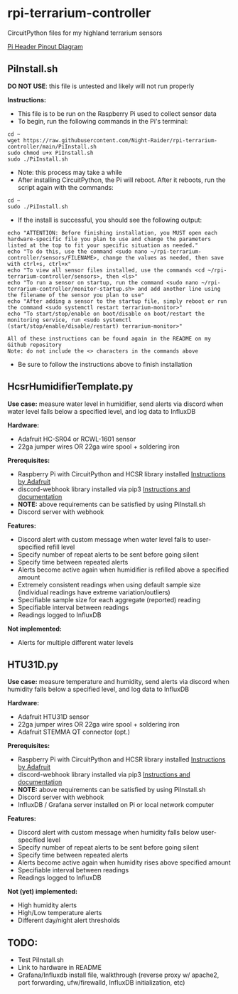 # rpi-terrarium-controller
CircuitPython files for my highland terrarium sensors

[Pi Header Pinout Diagram](https://i.stack.imgur.com/JtpG7.png)

## PiInstall.sh
**DO NOT USE**: this file is untested and likely will not run properly

**Instructions:**
- This file is to be run on the Raspberry Pi used to collect sensor data
- To begin, run the following commands in the Pi's terminal:
```
cd ~
wget https://raw.githubusercontent.com/Night-Raider/rpi-terrarium-controller/main/PiInstall.sh
sudo chmod u+x PiInstall.sh
sudo ./PiInstall.sh
```
- Note: this process may take a while
- After installing CircuitPython, the Pi will reboot. After it reboots, run the script again with the commands:
```
cd ~
sudo ./PiInstall.sh
```
- If the install is successful, you should see the following output:
```
echo "ATTENTION: Before finishing installation, you MUST open each hardware-specific file you plan to use and change the parameters listed at the top to fit your specific situation as needed."
echo "To do this, use the command <sudo nano ~/rpi-terrarium-controller/sensors/FILENAME>, change the values as needed, then save with ctrl+s, ctrl+x"
echo "To view all sensor files installed, use the commands <cd ~/rpi-terrarium-controller/sensors>, then <ls>"
echo "To run a sensor on startup, run the command <sudo nano ~/rpi-terrarium-controller/monitor-startup.sh> and add another line using the filename of the sensor you plan to use"
echo "After adding a sensor to the startup file, simply reboot or run the command <sudo systemctl restart terrarium-monitor>"
echo "To start/stop/enable on boot/disable on boot/restart the monitoring service, run <sudo systemctl (start/stop/enable/disable/restart) terrarium-monitor>"

All of these instructions can be found again in the README on my Github repository
Note: do not include the <> characters in the commands above
```
- Be sure to follow the instructions above to finish installation
## HcsrHumidifierTemplate.py

**Use case:** measure water level in humidifier, send alerts via discord when water level falls below a specified level, and log data to InfluxDB

**Hardware:** 
- Adafruit HC-SR04 or RCWL-1601 sensor
- 22ga jumper wires OR 22ga wire spool + soldering iron

**Prerequisites:** 
- Raspberry Pi with CircuitPython and HCSR library installed [Instructions by Adafruit](https://learn.adafruit.com/circuitpython-on-raspberrypi-linux/installing-circuitpython-on-raspberry-pi)
- discord-webhook library installed via pip3 [Instructions and documentation](https://opensourcelibs.com/lib/python-discord-webhook)
- **NOTE:** above requirements can be satisfied by using PiInstall.sh
- Discord server with webhook

**Features:** 
- Discord alert with custom message when water level falls to user-specified refill level
- Specify number of repeat alerts to be sent before going silent
- Specify time between repeated alerts
- Alerts become active again when humidifier is refilled above a specified amount
- Extremely consistent readings when using default sample size (individual readings have extreme variation/outliers)
- Specifiable sample size for each aggregate (reported) reading
- Specifiable interval between readings
- Readings logged to InfluxDB

**Not implemented:**
- Alerts for multiple different water levels

## HTU31D.py
**Use case:** measure temperature and humidity, send alerts via discord when humidity falls below a specified level, and log data to InfluxDB

**Hardware:** 
- Adafruit HTU31D sensor
- 22ga jumper wires OR 22ga wire spool + soldering iron
- Adafruit STEMMA QT connector (opt.)

**Prerequisites:** 
- Raspberry Pi with CircuitPython and HCSR library installed [Instructions by Adafruit](https://learn.adafruit.com/circuitpython-on-raspberrypi-linux/installing-circuitpython-on-raspberry-pi)
- discord-webhook library installed via pip3 [Instructions and documentation](https://opensourcelibs.com/lib/python-discord-webhook)
- **NOTE:** above requirements can be satisfied by using PiInstall.sh
- Discord server with webhook
- InfluxDB / Grafana server installed on Pi or local network computer

**Features:** 
- Discord alert with custom message when humidity falls below user-specified level
- Specify number of repeat alerts to be sent before going silent
- Specify time between repeated alerts
- Alerts become active again when humidity rises above specified amount
- Specifiable interval between readings
- Readings logged to InfluxDB

**Not (yet) implemented:**
- High humidity alerts
- High/Low temperature alerts
- Different day/night alert thresholds

## TODO:
- Test PiInstall.sh
- Link to hardware in README
- Grafana/Influxdb install file, walkthrough (reverse proxy w/ apache2, port forwarding, ufw/firewalld, InfluxDB initialization, etc)
